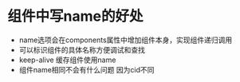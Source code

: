 

# 组件中写name的好处

  - name选项会在components属性中增加组件本身，实现组件递归调用
  - 可以标识组件的具体名称方便调试和查找
  -  keep-alive 缓存组件使用name
  - 组件name相同不会有什么问题 因为cid不同